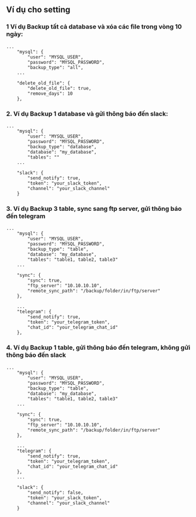 
## Ví dụ cho setting

### 1 Ví dụ Backup **tất cả** database và **xóa** các file trong vòng 10 ngày: 

```
...
    "mysql": {
        "user": "MYSQL_USER",
        "password": "MYSQL_PASSWORD",
        "backup_type": "all", 
    ...

    "delete_old_file": {
        "delete_old_file": true,
        "remove_days": 10
    },
```

### 2. Ví dụ Backup 1 database và gửi thông báo đến slack:

```
...
    "mysql": {
        "user": "MYSQL_USER",
        "password": "MYSQL_PASSWORD",
        "backup_type": "database",
        "database": "my_database",
        "tables": ""
    ...
    
    "slack": {
        "send_notify": true,
        "token": "your_slack_token",
        "channel": "your_slack_channel"
    }
```

### 3. Ví dụ Backup 3 table, sync sang ftp server, gửi thông báo đến telegram

```
...
    "mysql": {
        "user": "MYSQL_USER",
        "password": "MYSQL_PASSWORD",
        "backup_type": "table",
        "database": "my_database",
        "tables": "table1, table2, table3"
    ...

    "sync": {
        "sync": true,
        "ftp_server": "10.10.10.10",
        "remote_sync_path": "/backup/folder/in/ftp/server"
    },

    ...
    "telegram": {
        "send_notify": true,
        "token": "your_telegram_token",
        "chat_id": "your_telegram_chat_id"
    },
```

### 4. Ví dụ Backup 1 table, gửi thông báo đến telegram, không gửi thông báo đến slack

```
...
    "mysql": {
        "user": "MYSQL_USER",
        "password": "MYSQL_PASSWORD",
        "backup_type": "table",
        "database": "my_database",
        "tables": "table1, table2, table3"
    ...

    "sync": {
        "sync": true,
        "ftp_server": "10.10.10.10",
        "remote_sync_path": "/backup/folder/in/ftp/server"
    },

    ...
    "telegram": {
        "send_notify": true,
        "token": "your_telegram_token",
        "chat_id": "your_telegram_chat_id"
    },
    ...

    "slack": {
        "send_notify": false,
        "token": "your_slack_token",
        "channel": "your_slack_channel"
    }
```
